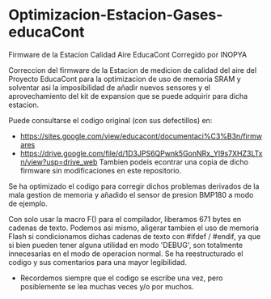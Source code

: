 # Optimizacion-Estacion-Gases-educaCont
Firmware de la Estacion Calidad Aire EducaCont Corregido por INOPYA

  Correccion del firmware de la Estacion de medicion de calidad del aire  del Proyecto EducaCont 
  para la optimizacion de  uso de memoria SRAM y solventar asi la imposibilidad de añadir nuevos sensores 
  y el aprovechamiento del kit de expansion que se puede adquirir para dicha estacion.
  
  Puede consultarse el codigo original (con sus defectillos) en:
  * https://sites.google.com/view/educacont/documentaci%C3%B3n/firmwares
  * https://drive.google.com/file/d/1D3JPS6QPwnk5GonNRx_Yl9s7XHZ3LTxn/view?usp=drive_web
  Tambien podeis econtrar una copia de dicho firmware sin modificaciones en este repositorio.

  Se ha optimizado el codigo para corregir dichos problemas derivados de la mala gestion de memoria 
  y añadido el sensor de presion BMP180 a modo de ejemplo.
  
  Con solo usar la macro F() para el compilador, liberamos 671 bytes en cadenas de texto.
  Podemos asi mismo, aligerar tambien el uso de memoria Flash si condicionamos dichas cadenas de texto con
  #ifdef / #endif, ya que si bien pueden tener alguna utilidad en modo 'DEBUG', 
  son totalmente innecesarias en el modo de operacion normal.
  Se ha reestructurado el codigo y sus comentarios para una mayor legibilidad.
  
  * Recordemos siempre que el codigo se escribe una vez, pero posiblemente se lea muchas veces y/o por muchos.

